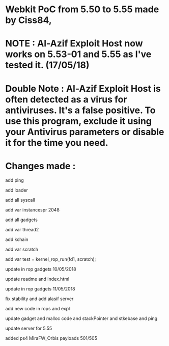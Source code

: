 # Webkit PoC from 5.50 to 5.55 made by Ciss84, 
# NOTE : Al-Azif Exploit Host now works on 5.53-01 and 5.55 as I've tested it. (17/05/18)
# Double Note : Al-Azif Exploit Host is often detected as a virus for antiviruses. It's a false positive. To use this program, exclude it using your Antivirus parameters or disable it for the time you need.

# Changes made :

add ping

add loader

add all syscall

add var instancespr 2048

add all gadgets

add var thread2

add kchain

add var scratch

add var test = kernel_rop_run(fd1, scratch);

update in rop gadgets 10/05/2018

update readme and index.html

update in rop gadgets 11/05/2018

fix stability and add alasif server

add new code in rops and expl

update gadget and malloc code and stackPointer and stkebase and ping

update server for 5.55

added ps4 MiraFW_Orbis payloads 501/505
